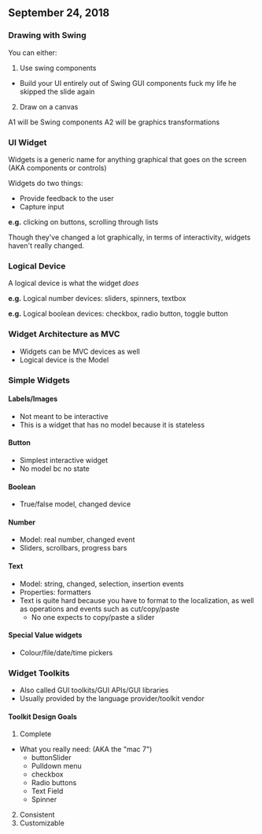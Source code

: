 ## September 24, 2018

### Drawing with Swing
You can either:
1. Use swing components
  * Build your UI entirely out of Swing GUI components fuck my life he skipped the slide again
2. Draw on a canvas

A1 will be Swing components
A2 will be graphics transformations

### UI Widget
Widgets is a generic name for anything graphical that goes on the screen (AKA components or controls)

Widgets do two things:
  * Provide feedback to the user
  * Capture input

**e.g.** clicking on buttons, scrolling through lists

Though they've changed a lot graphically, in terms of interactivity, widgets haven't really changed.

### Logical Device
A logical device is what the widget *does*

**e.g.** Logical number devices: sliders, spinners, textbox

**e.g.** Logical boolean devices: checkbox, radio button, toggle button

### Widget Architecture as MVC
* Widgets can be MVC devices as well
* Logical device is the Model

### Simple Widgets
#### Labels/Images
* Not meant to be interactive
* This is a widget that has no model because it is stateless

#### Button
* Simplest interactive widget
* No model bc no state

#### Boolean
* True/false model, changed device

#### Number
* Model: real number, changed event
* Sliders, scrollbars, progress bars

#### Text
* Model: string, changed, selection, insertion events
* Properties: formatters
* Text is quite hard because you have to format to the localization, as well as operations and events such as cut/copy/paste
  - No one expects to copy/paste a slider

#### Special Value widgets
* Colour/file/date/time pickers

### Widget Toolkits
* Also called GUI toolkits/GUI APIs/GUI libraries
* Usually provided by the language provider/toolkit vendor

#### Toolkit Design Goals
1. Complete
  * What you really need: (AKA the "mac 7")
    - buttonSlider
    - Pulldown menu
    - checkbox
    - Radio buttons
    - Text Field
    - Spinner
2. Consistent
3. Customizable
